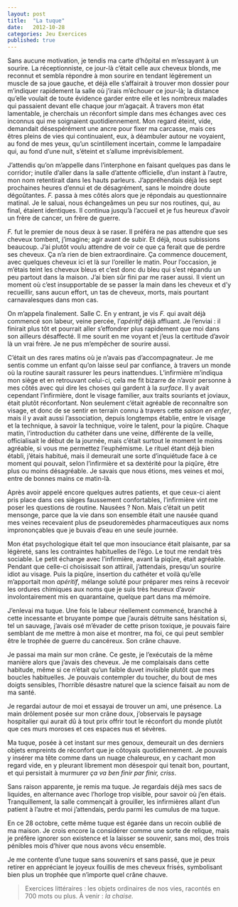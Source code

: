 ```yaml
---
layout: post
title:  "La tuque"
date:   2012-10-28
categories: Jeu Exercices
published: true
---
```

Sans aucune motivation, je tendis ma carte d’hôpital en m’essayant à un sourire. La réceptionniste, ce jour-là c’était celle aux cheveux blonds, me reconnut et sembla répondre à mon sourire en tendant légèrement un muscle de sa joue gauche, et déjà elle s’affairait à trouver mon dossier pour m’indiquer rapidement la salle où j’irais m’échouer ce jour-là; la distance qu’elle voulait de toute évidence garder entre elle et les nombreux malades qui passaient devant elle chaque jour m’agaçait. À travers mon état lamentable, je cherchais un réconfort simple dans mes échanges avec ces inconnus qui me soignaient quotidiennement. Mon regard éteint, vide, demandait désespérément une ancre pour fixer ma carcasse, mais ces êtres pleins de vies qui continuaient, eux, à déambuler autour ne voyaient, au fond de mes yeux, qu’un scintillement incertain, comme le lampadaire qui, au fond d’une nuit, s’éteint et s’allume imprévisiblement.

J’attendis qu’on m’appelle dans l’interphone en faisant quelques pas dans le corridor; inutile d’aller dans la salle d’attente officielle, d’un instant à l’autre, mon nom retentirait dans les hauts parleurs. J’appréhendais déjà les sept prochaines heures d’ennui et de désagrément, sans le moindre doute dégoûtantes. _F._ passa à mes côtés alors que je répondais au questionnaire matinal. Je le saluai, nous échangeâmes un peu sur nos routines, qui, au final, étaient identiques. Il continua jusqu’à l’accueil et je fus heureux d’avoir un frère de cancer, un frère de guerre.

_F._ fut le premier de nous deux à se raser. Il préféra ne pas attendre que ses cheveux tombent, j’imagine; agir avant de subir. Et déjà, nous subissions beaucoup. J’ai plutôt voulu attendre de voir ce que ça ferait que de perdre ses cheveux. Ça n’a rien de bien extraordinaire. Ça commence doucement, avec quelques cheveux ici et là sur l’oreiller le matin. Pour l’occasion, je m’étais teint les cheveux bleus et c’est donc du bleu qui s’est répandu un peu partout dans la maison. J’ai bien sûr fini par me raser aussi. Il vient un moment où c’est insupportable de se passer la main dans les cheveux et d’y recueillir, sans aucun effort, un tas de cheveux, morts, mais pourtant carnavalesques dans mon cas.

On m’appela finalement. Salle C. En y entrant, je vis _F._ qui avait déjà commencé son labeur, veine percée, l’_apéritif_ déjà affluant. Je l’enviai : il finirait plus tôt et pourrait aller s’effondrer plus rapidement que moi dans son ailleurs désaffecté. Il me sourit en me voyant et j’eus la certitude d’avoir là un vrai frère. Je ne pus m’empêcher de sourire aussi.

C’était un des rares matins où je n’avais pas d’accompagnateur. Je me sentis comme un enfant qu’on laisse seul par confiance, à travers un monde où la routine saurait rassurer les peurs inattendues. L’infirmière m’indiqua mon siège et en retrouvant celui-ci, cela me fit bizarre de n’avoir personne à mes côtés avec qui dire les choses qui gardent à la _surface_.
Il y avait cependant l’infirmière, dont le visage familier, aux traits souriants et joviaux, était plutôt réconfortant. Non seulement c’était agréable de reconnaître son visage, et donc de se sentir en terrain connu à travers cette _saison en enfer_, mais il y avait aussi l’association, depuis longtemps établie, entre le visage et la technique, à savoir la technique, voire le talent, pour la piqûre. Chaque matin, l’introduction du cathéter dans une veine, différente de la veille, officialisait le début de la journée, mais c’était surtout le moment le moins agréable, si vous me permettez l’euphémisme. Le rituel étant déjà bien établi, j’étais habitué, mais il demeurait une sorte d’inquiétude face à ce moment qui pouvait, selon l’infirmière et sa dextérité pour la piqûre, être plus ou moins désagréable. Je savais que nous étions, mes veines et moi, entre de bonnes mains ce matin-là.

Après avoir appelé encore quelques autres patients, et que ceux-ci aient pris place dans ces sièges faussement confortables, l’infirmière vint me poser les questions de routine. Nausées ? Non. Mais c’était un petit mensonge, parce que la vie dans son ensemble était une nausée quand mes veines recevaient plus de pseudoremèdes pharmaceutiques aux noms imprononçables que je buvais d’eau en une seule journée.

Mon état psychologique était tel que mon insouciance était plaisante, par sa légèreté, sans les contraintes habituelles de l’égo. Le tout me rendait très sociable. Le petit échange avec l’infirmière, avant la piqûre, était agréable. Pendant que celle-ci choisissait son attirail, j’attendais, presqu’un sourire idiot au visage. Puis la piqûre, insertion du cathéter et voilà qu’elle m’apportait mon _apéritif_, mélange soluté pour préparer mes reins à recevoir les ordures chimiques aux noms que je suis très heureux d’avoir involontairement mis en quarantaine, quelque part dans ma mémoire.

J’enlevai ma tuque. Une fois le labeur réellement commencé, branché à cette incessante et bruyante pompe que j’aurais détruite sans hésitation si, tel un sauvage, j’avais osé m’évader de cette prison toxique, je pouvais faire semblant de me mettre à mon aise et montrer, ma foi, ce qui peut sembler être le trophée de guerre du cancéreux. Son crâne chauve.

Je passai ma main sur mon crâne. Ce geste, je l’exécutais de la même manière alors que j’avais des cheveux. Je me complaisais dans cette habitude, même si ce n’était qu’un faible duvet invisible plutôt que mes boucles habituelles. Je pouvais contempler du toucher, du bout de mes doigts sensibles, l’horrible désastre naturel que la science faisait au nom de ma santé.

Je regardai autour de moi et essayai de trouver un ami, une présence. La main drôlement posée sur mon crâne doux, j’observais le paysage hospitalier qui aurait dû à tout prix offrir tout le réconfort du monde plutôt que ces murs moroses et ces espaces nus et sévères.

Ma tuque, posée à cet instant sur mes genoux, demeurait un des derniers objets empreints de réconfort que je côtoyais quotidiennement. Je pouvais y insérer ma tête comme dans un nuage chaleureux, en y cachant mon regard vide, en y pleurant librement mon désespoir qui tenait bon, pourtant, et qui persistait à murmurer _ça va ben finir par finir, criss_.

Sans raison apparente, je remis ma tuque. Je regardais déjà mes sacs de liquides, en alternance avec l’horloge trop visible, pour savoir où j’en étais. Tranquillement, la salle commençait à grouiller, les infirmières allant d’un patient à l’autre et moi j’attendais, perdu parmi les cumulus de ma tuque.

En ce 28 octobre, cette même tuque est égarée dans un recoin oublié de ma maison. Je crois encore la considérer comme une sorte de relique, mais je préfère ignorer son existence et la laisser se souvenir, sans moi, des trois pénibles mois d’hiver que nous avons vécu ensemble.

Je me contente d’une tuque sans souvenirs et sans passé, que je peux retirer en appréciant le joyeux fouillis de mes cheveux frisés, symbolisant bien plus un trophée que n’importe quel crâne chauve.

> Exercices littéraires : les objets ordinaires de nos vies, racontés en 700 mots ou plus. À venir : _la chaise._

[^1]: Image de couverture: _Homme aux yeux fleuris_ par [Peony Yip](http://www.behance.net/PeonyYip)
